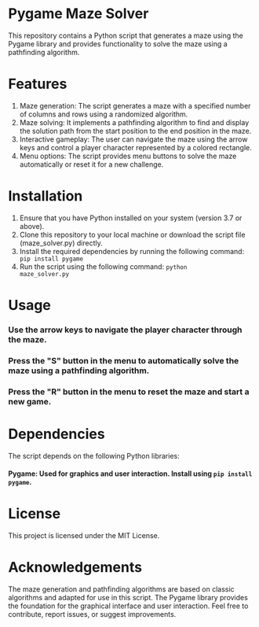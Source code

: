# Pygame Maze Solver
This repository contains a Python script that generates a maze using the Pygame library and provides functionality to solve the maze using a pathfinding algorithm.

# Features
1. Maze generation: The script generates a maze with a specified number of columns and rows using a randomized algorithm.
2. Maze solving: It implements a pathfinding algorithm to find and display the solution path from the start position to the end position in the maze.
3. Interactive gameplay: The user can navigate the maze using the arrow keys and control a player character represented by a colored rectangle.
4. Menu options: The script provides menu buttons to solve the maze automatically or reset it for a new challenge.
# Installation
1. Ensure that you have Python installed on your system (version 3.7 or above).
2. Clone this repository to your local machine or download the script file (maze_solver.py) directly.
3. Install the required dependencies by running the following command: <code> pip install pygame</code>
4. Run the script using the following command:
<code>python maze_solver.py</code>
# Usage
 ### Use the arrow keys to navigate the player character through the maze.
 ### Press the "S" button in the menu to automatically solve the maze using a pathfinding algorithm.
 ### Press the "R" button in the menu to reset the maze and start a new game.
# Dependencies
The script depends on the following Python libraries:

 #### Pygame: Used for graphics and user interaction. Install using <code>pip install pygame</code>.

# License
This project is licensed under the MIT License.

# Acknowledgements
The maze generation and pathfinding algorithms are based on classic algorithms and adapted for use in this script.
The Pygame library provides the foundation for the graphical interface and user interaction.
Feel free to contribute, report issues, or suggest improvements.
